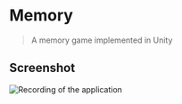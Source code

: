 # Memory

> A memory game implemented in Unity

## Screenshot

![Recording of the application](https://github.com/dv297/unity-memory/raw/main/screenshots/2022-10-30%2022.47.40.gif)